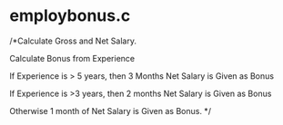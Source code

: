 # employbonus.c
/*Calculate Gross and Net Salary.

Calculate Bonus from Experience

If Experience is > 5 years, then 3 Months Net Salary is Given as Bonus

If Experience is >3 years, then 2 months Net Salary is Given as Bonus

Otherwise 1 month of Net Salary is Given as Bonus.
*/
